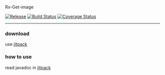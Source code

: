 Rx-Get-image

[![Release](https://jitpack.io/v/Qixingchen/Rx-Get-image.svg?style=flat-square)](https://jitpack.io/#Qixingchen/Rx-Get-image)
[![Build Status](https://travis-ci.org/Qixingchen/Rx-Get-image.svg?branch=master)](https://travis-ci.org/Qixingchen/Rx-Get-image)
[![Coverage Status](https://coveralls.io/repos/github/Qixingchen/Rx-Get-image/badge.svg)](https://coveralls.io/github/Qixingchen/Rx-Get-image)

---
### download

 use [jitpack](https://jitpack.io/#Qixingchen/Rx-Get-image)

### how to use
read javadoc in [jitpack](https://jitpack.io/com/github/Qixingchen/Rx-Get-image/-SNAPSHOT/javadoc/)
